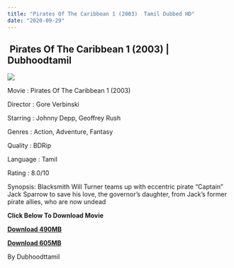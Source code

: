 ```yaml
---
title: "Pirates Of The Caribbean 1 (2003)  Tamil Dubbed HD"
date: "2020-09-29"
---
```


##  Pirates Of The Caribbean 1 (2003) | Dubhoodtamil

[![](https://1.bp.blogspot.com/-iARYKtyoHt4/X3LibsX5eaI/AAAAAAAACko/wA7-6Q6XqDcuFN9S8oZA8mw92qBI5tLhQCNcBGAsYHQ/w320-h477/MV5BNGYyZGM5MGMtYTY2Ni00M2Y1LWIzNjQtYWUzM2VlNGVhMDNhXkEyXkFqcGdeQXVyMTMxODk2OTU{7c91919003b18fbfe18f8d0a8715b92cf9e57c9a8b9d318e5deae4019927ce00}2540._V1_{7c91919003b18fbfe18f8d0a8715b92cf9e57c9a8b9d318e5deae4019927ce00}2B{7c91919003b18fbfe18f8d0a8715b92cf9e57c9a8b9d318e5deae4019927ce00}25281{7c91919003b18fbfe18f8d0a8715b92cf9e57c9a8b9d318e5deae4019927ce00}2529.jpg)](https://1.bp.blogspot.com/-iARYKtyoHt4/X3LibsX5eaI/AAAAAAAACko/wA7-6Q6XqDcuFN9S8oZA8mw92qBI5tLhQCNcBGAsYHQ/s1000/MV5BNGYyZGM5MGMtYTY2Ni00M2Y1LWIzNjQtYWUzM2VlNGVhMDNhXkEyXkFqcGdeQXVyMTMxODk2OTU{7c91919003b18fbfe18f8d0a8715b92cf9e57c9a8b9d318e5deae4019927ce00}2540._V1_{7c91919003b18fbfe18f8d0a8715b92cf9e57c9a8b9d318e5deae4019927ce00}2B{7c91919003b18fbfe18f8d0a8715b92cf9e57c9a8b9d318e5deae4019927ce00}25281{7c91919003b18fbfe18f8d0a8715b92cf9e57c9a8b9d318e5deae4019927ce00}2529.jpg)

Movie : Pirates Of The Caribbean 1 (2003) 

Director : Gore Verbinski 

Starring : Johnny Depp, Geoffrey Rush 

Genres : Action, Adventure, Fantasy 

Quality : BDRip 

Language : Tamil 

Rating : 8.0/10 

Synopsis: Blacksmith Will Turner teams up with eccentric pirate “Captain” Jack Sparrow to save his love, the governor’s daughter, from Jack’s former pirate allies, who are now undead

**Click Below To Download Movie**

**[Download 490MB](https://oncehelp.com/p-o-c-1)**

**[Download 605MB](https://oncehelp.com/p-o-c-2)**

By Dubhoodttamil
